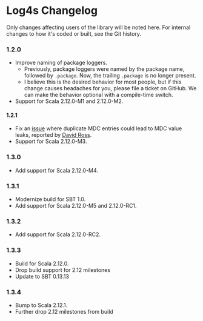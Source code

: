 # Log4s Changelog

Only changes affecting users of the library will be noted here. For internal
changes to how it's coded or built, see the Git history.

### 1.2.0
   * Improve naming of package loggers.
      * Previously, package loggers were named by the package name, followed
        by `.package`. Now, the trailing `.package` is no longer present.
      * I believe this is the desired behavior for most people, but if this
        change causes headaches for you, please file a ticket on GitHub. We
        can make the behavior optional with a compile-time switch.
   * Support for Scala 2.12.0-M1 and 2.12.0-M2.

#### 1.2.1

   * Fix an [issue](https://github.com/Log4s/log4s/issues/10) where
     duplicate MDC entries could lead to MDC value leaks, reported by
     [David Ross](https://github.com/dyross).
   * Support for Scala 2.12.0-M3.

### 1.3.0
   * Add support for Scala 2.12.0-M4.

### 1.3.1
   * Modernize build for SBT 1.0.
   * Add support for Scala 2.12.0-M5 and 2.12.0-RC1.

### 1.3.2
   * Add support for Scala 2.12.0-RC2.

### 1.3.3
   * Build for Scala 2.12.0.
   * Drop build support for 2.12 milestones
   * Update to SBT 0.13.13

### 1.3.4
   * Bump to Scala 2.12.1.
   * Further drop 2.12 milestones from build
